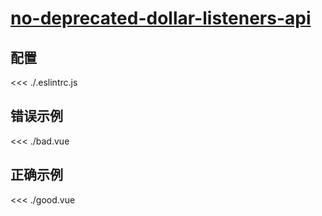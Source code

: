# [no-deprecated-dollar-listeners-api](https://eslint.vuejs.org/rules/no-deprecated-dollar-listeners-api.html)

## 配置

<<< ./.eslintrc.js

## 错误示例

<<< ./bad.vue

## 正确示例

<<< ./good.vue
